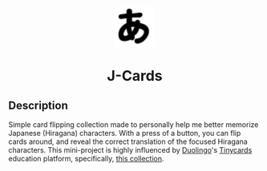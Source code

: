 <p align="center">
    <img src="images/favicon.png" alt="J-Cards logo" width="80">
    <h1 align="center">J-Cards</h1>
</p>

## Description
Simple card flipping collection made to personally help me better memorize Japanese (Hiragana) characters. With a press of a button, you can flip cards around, and reveal the correct translation of the focused Hiragana characters.
This mini-project is highly influenced by [Duolingo](https://www.duolingo.com/)'s [Tinycards](https://tinycards.duolingo.com/) education platform, specifically, [this collection](https://tinycards.duolingo.com/decks/e1fhs/writing-japanese-hiragana).
